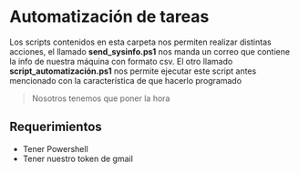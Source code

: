 # Automatización de tareas
Los scripts contenidos en esta carpeta nos permiten realizar distintas acciones, el llamado **send_sysinfo.ps1** nos manda un correo que
contiene la info de nuestra máquina con formato csv.
El otro llamado **script_automatización.ps1** nos permite ejecutar este script antes mencionado con la característica de que hacerlo programado
> Nosotros tenemos que poner la hora
## Requerimientos
- Tener Powershell
- Tener nuestro token de gmail
